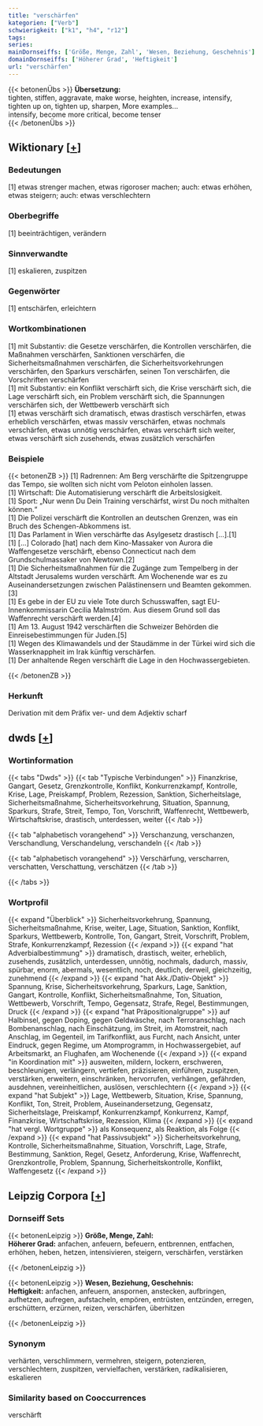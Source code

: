 ```yaml
---
title: "verschärfen"
kategorien: ["Verb"]
schwierigkeit: ["k1", "h4", "r12"]
tags:
series:
mainDornseiffs: ['Größe, Menge, Zahl', 'Wesen, Beziehung, Geschehnis']
domainDornseiffs: ['Höherer Grad', 'Heftigkeit']
url: "verschärfen"
---
```


{{< betonenÜbs >}}
**Übersetzung:**  
tighten, stiffen, aggravate, make worse, heighten, increase, intensify, tighten up on, tighten up, sharpen, More examples...  
intensify, become more critical, become tenser  
{{< /betonenÜbs >}}

## Wiktionary [[+](https://de.wiktionary.org/wiki/verschärfen)]

### Bedeutungen
[1] etwas strenger machen, etwas rigoroser machen; auch: etwas erhöhen, etwas steigern; auch: etwas verschlechtern  

### Oberbegriffe
[1] beeinträchtigen, verändern  

### Sinnverwandte
[1] eskalieren, zuspitzen  

### Gegenwörter
[1] entschärfen, erleichtern  

### Wortkombinationen
[1] mit Substantiv: die Gesetze verschärfen, die Kontrollen verschärfen, die Maßnahmen verschärfen, Sanktionen verschärfen, die Sicherheitsmaßnahmen verschärfen, die Sicherheitsvorkehrungen verschärfen, den Sparkurs verschärfen, seinen Ton verschärfen, die Vorschriften verschärfen  
[1] mit Substantiv: ein Konflikt verschärft sich, die Krise verschärft sich, die Lage verschärft sich, ein Problem verschärft sich, die Spannungen verschärfen sich, der Wettbewerb verschärft sich  
[1] etwas verschärft sich dramatisch, etwas drastisch verschärfen, etwas erheblich verschärfen, etwas massiv verschärfen, etwas nochmals verschärfen, etwas unnötig verschärfen, etwas verschärft sich weiter, etwas verschärft sich zusehends, etwas zusätzlich verschärfen  

### Beispiele
{{< betonenZB >}}
[1] Radrennen: Am Berg verschärfte die Spitzengruppe das Tempo, sie wollten sich nicht vom Peloton einholen lassen.  
[1] Wirtschaft: Die Automatisierung verschärft die Arbeitslosigkeit.  
[1] Sport: „Nur wenn Du Dein Training verschärfst, wirst Du noch mithalten können.“  
[1] Die Polizei verschärft die Kontrollen an deutschen Grenzen, was ein Bruch des Schengen-Abkommens ist.  
[1] Das Parlament in Wien verschärfte das Asylgesetz drastisch [...].[1]  
[1] [...] Colorado [hat] nach dem Kino-Massaker von Aurora die Waffengesetze verschärft, ebenso Connecticut nach dem Grundschulmassaker von Newtown.[2]  
[1] Die Sicherheitsmaßnahmen für die Zugänge zum Tempelberg in der Altstadt Jerusalems wurden verschärft. Am Wochenende war es zu Auseinandersetzungen zwischen Palästinensern und Beamten gekommen.[3]  
[1] Es gebe in der EU zu viele Tote durch Schusswaffen, sagt EU-Innenkommissarin Cecilia Malmström. Aus diesem Grund soll das Waffenrecht verschärft werden.[4]  
[1] Am 13. August 1942 verschärften die Schweizer Behörden die Einreisebestimmungen für Juden.[5]  
[1] Wegen des Klimawandels und der Staudämme in der Türkei wird sich die Wasserknappheit im Irak künftig verschärfen.  
[1] Der anhaltende Regen verschärft die Lage in den Hochwassergebieten.  

{{< /betonenZB >}}
### Herkunft
Derivation mit dem Präfix ver- und dem Adjektiv scharf  



## dwds [[+](https://www.dwds.de/wb/verschärfen)]

### Wortinformation
{{< tabs "Dwds" >}}
{{< tab "Typische Verbindungen" >}}
Finanzkrise, Gangart, Gesetz, Grenzkontrolle, Konflikt, Konkurrenzkampf, Kontrolle, Krise, Lage, Preiskampf, Problem, Rezession, Sanktion, Sicherheitslage, Sicherheitsmaßnahme, Sicherheitsvorkehrung, Situation, Spannung, Sparkurs, Strafe, Streit, Tempo, Ton, Vorschrift, Waffenrecht, Wettbewerb, Wirtschaftskrise, drastisch, unterdessen, weiter
{{< /tab >}}

{{< tab "alphabetisch vorangehend" >}}
Verschanzung, verschanzen, Verschandlung, Verschandelung, verschandeln
{{< /tab >}}

{{< tab "alphabetisch vorangehend" >}}
Verschärfung, verscharren, verschatten, Verschattung, verschätzen
{{< /tab >}}

{{< /tabs >}}

### Wortprofil
{{< expand "Überblick" >}} Sicherheitsvorkehrung, Spannung, Sicherheitsmaßnahme, Krise, weiter, Lage, Situation, Sanktion, Konflikt, Sparkurs, Wettbewerb, Kontrolle, Ton, Gangart, Streit, Vorschrift, Problem, Strafe, Konkurrenzkampf, Rezession {{< /expand >}}
{{< expand "hat Adverbialbestimmung" >}} dramatisch, drastisch, weiter, erheblich, zusehends, zusätzlich, unterdessen, unnötig, nochmals, dadurch, massiv, spürbar, enorm, abermals, wesentlich, noch, deutlich, derweil, gleichzeitig, zunehmend {{< /expand >}}
{{< expand "hat Akk./Dativ-Objekt" >}} Spannung, Krise, Sicherheitsvorkehrung, Sparkurs, Lage, Sanktion, Gangart, Kontrolle, Konflikt, Sicherheitsmaßnahme, Ton, Situation, Wettbewerb, Vorschrift, Tempo, Gegensatz, Strafe, Regel, Bestimmungen, Druck {{< /expand >}}
{{< expand "hat Präpositionalgruppe" >}} auf Halbinsel, gegen Doping, gegen Geldwäsche, nach Terroranschlag, nach Bombenanschlag, nach Einschätzung, im Streit, im Atomstreit, nach Anschlag, im Gegenteil, im Tarifkonflikt, aus Furcht, nach Ansicht, unter Eindruck, gegen Regime, um Atomprogramm, in Hochwassergebiet, auf Arbeitsmarkt, an Flughafen, am Wochenende {{< /expand >}}
{{< expand "in Koordination mit" >}} ausweiten, mildern, lockern, erschweren, beschleunigen, verlängern, vertiefen, präzisieren, einführen, zuspitzen, verstärken, erweitern, einschränken, hervorrufen, verhängen, gefährden, ausdehnen, vereinheitlichen, auslösen, verschlechtern {{< /expand >}}
{{< expand "hat Subjekt" >}} Lage, Wettbewerb, Situation, Krise, Spannung, Konflikt, Ton, Streit, Problem, Auseinandersetzung, Gegensatz, Sicherheitslage, Preiskampf, Konkurrenzkampf, Konkurrenz, Kampf, Finanzkrise, Wirtschaftskrise, Rezession, Klima {{< /expand >}}
{{< expand "hat vergl. Wortgruppe" >}} als Konsequenz, als Reaktion, als Folge {{< /expand >}}
{{< expand "hat Passivsubjekt" >}} Sicherheitsvorkehrung, Kontrolle, Sicherheitsmaßnahme, Situation, Vorschrift, Lage, Strafe, Bestimmung, Sanktion, Regel, Gesetz, Anforderung, Krise, Waffenrecht, Grenzkontrolle, Problem, Spannung, Sicherheitskontrolle, Konflikt, Waffengesetz {{< /expand >}}

## Leipzig Corpora [[+](https://corpora.uni-leipzig.de/en/res?word=verschärfen&corpusId=deu_newscrawl-public_2018)]

### Dornseiff Sets
{{< betonenLeipzig >}}
**Größe, Menge, Zahl:**  
**Höherer Grad:** anfachen, anfeuern, befeuern, entbrennen, entfachen, erhöhen, heben, hetzen, intensivieren, steigern, verschärfen, verstärken  

{{< /betonenLeipzig >}}


{{< betonenLeipzig >}}
**Wesen, Beziehung, Geschehnis:**  
**Heftigkeit:** anfachen, anfeuern, anspornen, anstecken, aufbringen, aufhetzen, aufregen, aufstacheln, empören, entrüsten, entzünden, erregen, erschüttern, erzürnen, reizen, verschärfen, überhitzen  

{{< /betonenLeipzig >}}

### Synonym
verhärten, verschlimmern, vermehren, steigern, potenzieren, verschlechtern, zuspitzen, vervielfachen, verstärken, radikalisieren, eskalieren


### Similarity based on Cooccurrences
verschärft

